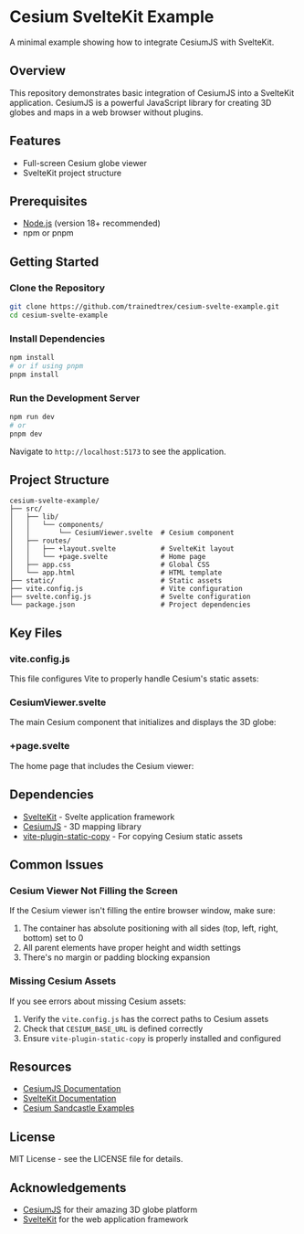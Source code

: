 # Cesium SvelteKit Example

A minimal example showing how to integrate CesiumJS with SvelteKit.

## Overview

This repository demonstrates basic integration of CesiumJS into a SvelteKit application. CesiumJS is a powerful JavaScript library for creating 3D globes and maps in a web browser without plugins.

## Features

- Full-screen Cesium globe viewer
- SvelteKit project structure

## Prerequisites

- [Node.js](https://nodejs.org/) (version 18+ recommended)
- npm or pnpm

## Getting Started

### Clone the Repository

```bash
git clone https://github.com/trainedtrex/cesium-svelte-example.git
cd cesium-svelte-example
```

### Install Dependencies

```bash
npm install
# or if using pnpm
pnpm install
```

### Run the Development Server

```bash
npm run dev
# or
pnpm dev
```

Navigate to `http://localhost:5173` to see the application.

## Project Structure

```text
cesium-svelte-example/
├── src/
│   ├── lib/
│   │   └── components/
│   │       └── CesiumViewer.svelte  # Cesium component
│   ├── routes/
│   │   ├── +layout.svelte           # SvelteKit layout
│   │   └── +page.svelte             # Home page
│   ├── app.css                      # Global CSS
│   └── app.html                     # HTML template
├── static/                          # Static assets
├── vite.config.js                   # Vite configuration
├── svelte.config.js                 # Svelte configuration
└── package.json                     # Project dependencies
```

## Key Files

### vite.config.js

This file configures Vite to properly handle Cesium's static assets:

### CesiumViewer.svelte

The main Cesium component that initializes and displays the 3D globe:

### +page.svelte

The home page that includes the Cesium viewer:

## Dependencies

- [SvelteKit](https://kit.svelte.dev/) - Svelte application framework
- [CesiumJS](https://cesium.com/platform/cesiumjs/) - 3D mapping library
- [vite-plugin-static-copy](https://www.npmjs.com/package/vite-plugin-static-copy) - For copying Cesium static assets

## Common Issues

### Cesium Viewer Not Filling the Screen

If the Cesium viewer isn't filling the entire browser window, make sure:

1. The container has absolute positioning with all sides (top, left, right, bottom) set to 0
2. All parent elements have proper height and width settings
3. There's no margin or padding blocking expansion

### Missing Cesium Assets

If you see errors about missing Cesium assets:

1. Verify the `vite.config.js` has the correct paths to Cesium assets
2. Check that `CESIUM_BASE_URL` is defined correctly
3. Ensure `vite-plugin-static-copy` is properly installed and configured

## Resources

- [CesiumJS Documentation](https://cesium.com/learn/cesiumjs/ref-doc/)
- [SvelteKit Documentation](https://kit.svelte.dev/docs/introduction)
- [Cesium Sandcastle Examples](https://sandcastle.cesium.com/)

## License

MIT License - see the LICENSE file for details.

## Acknowledgements

- [CesiumJS](https://cesium.com/platform/cesiumjs/) for their amazing 3D globe platform
- [SvelteKit](https://kit.svelte.dev/) for the web application framework
